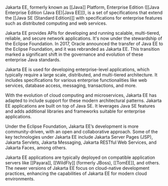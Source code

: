 Jakarta EE, formerly known as [[Java]] Platform, Enterprise Edition ([[Java Enterprise Edition (Java EE)|Java EE]]), is a set of specifications that extend the [[Java SE (Standard Edition)]] with specifications for enterprise features such as distributed computing and web services. 

Jakarta EE provides APIs for developing and running scalable, multi-tiered, reliable, and secure network applications. It's now under the stewardship of the Eclipse Foundation. In 2017, Oracle announced the transfer of Java EE to the Eclipse Foundation, and it was rebranded as Jakarta EE. This transition marked a significant shift in the governance and evolution of these enterprise Java standards.

Jakarta EE is used for developing enterprise-level applications, which typically require a large scale, distributed, and multi-tiered architecture. It includes specifications for various enterprise functionalities like web services, database access, messaging, transactions, and more.

With the evolution of cloud computing and microservices, Jakarta EE has adapted to include support for these modern architectural patterns. Jakarta EE applications are built on top of Java SE. It leverages Java SE features and adds additional libraries and frameworks suitable for enterprise applications.

Under the Eclipse Foundation, Jakarta EE’s development is more community-driven, with an open and collaborative approach. Some of the key technologies under Jakarta EE include Jakarta Server Pages (JSP), Jakarta Servlets, Jakarta Messaging, Jakarta RESTful Web Services, and Jakarta Faces, among others.

Jakarta EE applications are typically deployed on compatible application servers like [[Payara]], [[WildFly]] (formerly JBoss), [[TomEE]], and others. The newer versions of Jakarta EE focus on cloud-native development practices, enhancing the capabilities of Jakarta EE for modern cloud environments.

